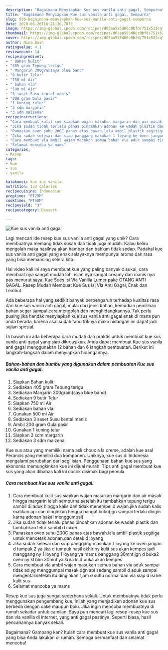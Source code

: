 ```yaml
---
description: "Bagaimana Menyiapkan Kue sus vanila anti gagal, Sempurna"
title: "Bagaimana Menyiapkan Kue sus vanila anti gagal, Sempurna"
slug: 930-bagaimana-menyiapkan-kue-sus-vanila-anti-gagal-sempurna
date: 2020-06-26T16:21:38.787Z
image: https://img-global.cpcdn.com/recipes/d03aa585d06c0bfd/751x532cq70/kue-sus-vanila-anti-gagal-foto-resep-utama.jpg
thumbnail: https://img-global.cpcdn.com/recipes/d03aa585d06c0bfd/751x532cq70/kue-sus-vanila-anti-gagal-foto-resep-utama.jpg
cover: https://img-global.cpcdn.com/recipes/d03aa585d06c0bfd/751x532cq70/kue-sus-vanila-anti-gagal-foto-resep-utama.jpg
author: Nina Bush
ratingvalue: 4.1
reviewcount: 14
recipeingredient:
- " Bahan kulit"
- "405 gram Tepung terigu"
- " Margarin 300gramsaya blue band"
- "9 butir Telur"
- "750 ml Air"
- " bahan vla"
- "500 ml Air"
- "3 saset Susu kental manis"
- "200 gram Gula pasir"
- "1 kuning telur"
- "2 sdm margarin"
- "3 sdm maizena"
recipeinstructions:
- "Cara membuat kulit sus siapkan wajan masukan margarin dan air masak hingga margarin leleh sempurna.setelah itu tambahkan tepung terigu sambil di aduk hingga kalis dan tidak menempel d wajan.jika sudah kalis matikan api dan dinginkan hingga hangat kuku(jgn sampai terlalu dingin karna adonan bakal menggumpal)"
- "Jika sudah tidak terlalu panas pindahkan adonan ke wadah plastik dan tambahkan telur sambil d mixer"
- "Panaskan oven suhu 200C panas atas bawah.lalu ambil plastik segitiga untuk mencetak adonan.dan cetak d loyang"
- "Jika sudah selesai dan siap panggang masukan 1 loyang ke oven jangan d tumpuk 2 ya.jika d tumpuk hasil akhir ny kulit sus akan kempes jadi manggang ny 1 loyang 1 loyang ya mams panggang 30mnt jgn d buka2 oven ny kl blm 30mnt ya krna kl d buka akan kempes"
- "Cara membuat vla ambil wajan masukan semua bahan vla aduk sampai tidak ad yg menggumpal masak dgn api sedang sambil d aduk sampai mengental.setelah itu dinginkan 1jam d suhu normal dan vla siap d isi ke kulit sus"
- "Selamat mencoba ya mams"
categories:
- Resep
tags:
- kue
- sus
- vanila

katakunci: kue sus vanila 
nutrition: 133 calories
recipecuisine: Indonesian
preptime: "PT25M"
cooktime: "PT60M"
recipeyield: "3"
recipecategory: Dessert

---
```



![Kue sus vanila anti gagal](https://img-global.cpcdn.com/recipes/d03aa585d06c0bfd/751x532cq70/kue-sus-vanila-anti-gagal-foto-resep-utama.jpg)

Lagi mencari ide resep kue sus vanila anti gagal yang unik? Cara membuatnya memang tidak susah dan tidak juga mudah. Kalau keliru mengolah maka hasilnya akan hambar dan bahkan tidak sedap. Padahal kue sus vanila anti gagal yang enak selayaknya mempunyai aroma dan rasa yang bisa memancing selera kita.

Hai video kali ini saya membuat kue yang paling banyak disukai, cara membuat nya sangat mudah loh. isian nya sangat creamy dan manis nya pas menurut saya. Kue Soes isi Vla Vanilla Lumer pake OTANG ANTI GAGAL. Resep Mudah Membuat Kue Sus Isi Vla Anti Gagal, Enak dan Lembut.

Ada beberapa hal yang sedikit banyak berpengaruh terhadap kualitas rasa dari kue sus vanila anti gagal, mulai dari jenis bahan, kemudian pemilihan bahan segar sampai cara mengolah dan menghidangkannya. Tak perlu pusing jika hendak menyiapkan kue sus vanila anti gagal enak di mana pun anda berada, karena asal sudah tahu triknya maka hidangan ini dapat jadi sajian spesial.


Di bawah ini ada beberapa cara mudah dan praktis untuk membuat kue sus vanila anti gagal yang siap dikreasikan. Anda dapat membuat Kue sus vanila anti gagal menggunakan 12 bahan dan 6 langkah pembuatan. Berikut ini langkah-langkah dalam menyiapkan hidangannya.

<!--inarticleads1-->

##### Bahan-bahan dan bumbu yang digunakan dalam pembuatan Kue sus vanila anti gagal:

1. Siapkan  Bahan kulit:
1. Sediakan 405 gram Tepung terigu
1. Sediakan  Margarin 300gram(saya blue band)
1. Sediakan 9 butir Telur
1. Siapkan 750 ml Air
1. Sediakan  bahan vla:
1. Gunakan 500 ml Air
1. Sediakan 3 saset Susu kental manis
1. Ambil 200 gram Gula pasir
1. Gunakan 1 kuning telur
1. Siapkan 2 sdm margarin
1. Sediakan 3 sdm maizena


Kue sus atau yang memiliki nama asli choux a la creme, adalah kue asal Perancis yang memiliki dua komponen. Uniknya, kue sus di Indonesia mengalami perubahan dari segi isian. Penggunaan bahan kue sus yang ekonomis memungkinkan kue ini dijual murah. Tips anti gagal membuat kue sus yang akan dibahas kali ini cocok disimak bagi pemula. 

<!--inarticleads2-->

##### Cara membuat Kue sus vanila anti gagal:

1. Cara membuat kulit sus siapkan wajan masukan margarin dan air masak hingga margarin leleh sempurna.setelah itu tambahkan tepung terigu sambil di aduk hingga kalis dan tidak menempel d wajan.jika sudah kalis matikan api dan dinginkan hingga hangat kuku(jgn sampai terlalu dingin karna adonan bakal menggumpal)
1. Jika sudah tidak terlalu panas pindahkan adonan ke wadah plastik dan tambahkan telur sambil d mixer
1. Panaskan oven suhu 200C panas atas bawah.lalu ambil plastik segitiga untuk mencetak adonan.dan cetak d loyang
1. Jika sudah selesai dan siap panggang masukan 1 loyang ke oven jangan d tumpuk 2 ya.jika d tumpuk hasil akhir ny kulit sus akan kempes jadi manggang ny 1 loyang 1 loyang ya mams panggang 30mnt jgn d buka2 oven ny kl blm 30mnt ya krna kl d buka akan kempes
1. Cara membuat vla ambil wajan masukan semua bahan vla aduk sampai tidak ad yg menggumpal masak dgn api sedang sambil d aduk sampai mengental.setelah itu dinginkan 1jam d suhu normal dan vla siap d isi ke kulit sus
1. Selamat mencoba ya mams


Resep kue sus juga sangat sederhana sekali. Untuk membuatnya tidak perlu menggunakan pengembang kue, inilah yang menjadikan adonan kue sus berbeda dengan cake maupun bolu. Jika ingin mencoba membuatnya di rumah sekadar untuk camilan. Saya pun mencari lagi resep-resep kue sus dan vla vanilla di internet, yang anti gagal pastinya. Seperti biasa, hasil pencariannya banyak sekali. 

Bagaimana? Gampang kan? Itulah cara membuat kue sus vanila anti gagal yang bisa Anda lakukan di rumah. Semoga bermanfaat dan selamat mencoba!
